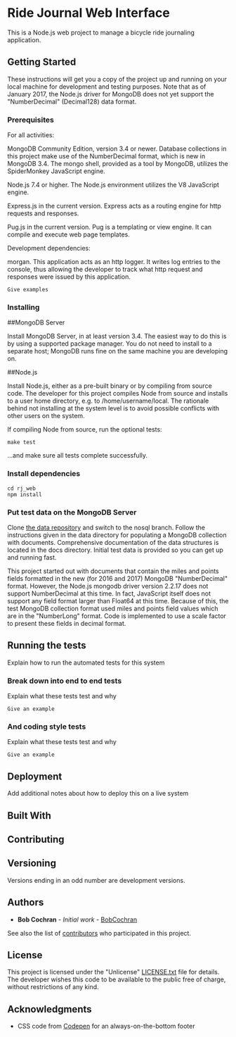 # Ride Journal Web Interface

This is a Node.js web project to manage a bicycle ride journaling application.

## Getting Started

These instructions will get you a copy of the project up and running on your local machine for development and testing purposes. Note that as of January 2017, the Node.js driver for MongoDB does not yet support the "NumberDecimal" (Decimal128) data format. 

### Prerequisites

For all activities:

MongoDB Community Edition, version 3.4 or newer. Database collections in this project make use of the NumberDecimal format, which is new in MongoDB 3.4. The mongo shell, provided as a tool by MongoDB, utilizes the SpiderMonkey JavaScript engine.

Node.js 7.4 or higher. The Node.js environment utilizes the V8 JavaScript engine.

Express.js in the current version. Express acts as a routing engine for http requests and responses.

Pug.js in the current version. Pug is a templating or view engine. It can compile and execute web page templates.

Development dependencies:

morgan. This application acts as an http logger. It writes log entries to the console, thus allowing the developer to track what http request and responses were issued by this application. 


```
Give examples
```

### Installing

##MongoDB Server

Install MongoDB Server, in at least version 3.4. The easiest way to do this is by using a supported package manager. You do not need to install to a separate host; MongoDB runs fine on the same machine you are developing on.

##Node.js

Install Node.js, either as a pre-built binary or by compiling from source code. The developer for this project compiles Node from source and installs to a user home directory, e.g. to /home/username/local. The rationale behind not installing at the system level is to avoid possible conflicts with other users on the system.

If compiling Node from source, run the optional tests: 

```
make test
```
...and make sure all tests complete successfully.

### Install dependencies

```
cd rj_web
npm install
```
### Put test data on the MongoDB Server
Clone [the data repository](https://github.com/BobCochran/freezingsaddles.git) and switch to the nosql branch. Follow the instructions given in the data directory for populating a MongoDB collection with documents. Comprehensive documentation of the data structures is located in the docs directory. Initial test data is provided so you can get up and running fast.

This project started out with documents that contain the miles and points fields formatted in the new (for 2016 and 2017) MongoDB "NumberDecimal" format. However, the Node.js mongodb driver version 2.2.17 does not support NumberDecimal at this time. In fact, JavaScript itself does not support any field format larger than Float64 at this time. Because of this, the test MongoDB collection format used miles and points field values which are in the "NumberLong" format. Code is implemented to use a scale factor to present these fields in decimal format.

## Running the tests

Explain how to run the automated tests for this system

### Break down into end to end tests

Explain what these tests test and why

```
Give an example
```

### And coding style tests

Explain what these tests test and why

```
Give an example
```

## Deployment

Add additional notes about how to deploy this on a live system

## Built With


## Contributing



## Versioning 

Versions ending in an odd number are development versions.
## Authors

* **Bob Cochran** - *Initial work* - [BobCochran](https://github.com/BobCochran)

See also the list of [contributors](https://github.com/rj_web/contributors) who participated in this project.

## License

This project is licensed under the "Unlicense" [LICENSE.txt](LICENSE.txt) file for details. The developer wishes this code to be available to the public free of charge, without restrictions of any kind. 

## Acknowledgments

* CSS code from [Codepen](https://codepen.io/cbracco/pen/zekgx) for an always-on-the-bottom footer 


